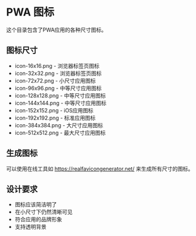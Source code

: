 # PWA 图标

这个目录包含了PWA应用的各种尺寸图标。

## 图标尺寸

- icon-16x16.png - 浏览器标签页图标
- icon-32x32.png - 浏览器标签页图标
- icon-72x72.png - 小尺寸应用图标
- icon-96x96.png - 中等尺寸应用图标
- icon-128x128.png - 中等尺寸应用图标
- icon-144x144.png - 中等尺寸应用图标
- icon-152x152.png - iOS应用图标
- icon-192x192.png - 标准应用图标
- icon-384x384.png - 大尺寸应用图标
- icon-512x512.png - 最大尺寸应用图标

## 生成图标

可以使用在线工具如 https://realfavicongenerator.net/ 来生成所有尺寸的图标。

## 设计要求

- 图标应该简洁明了
- 在小尺寸下仍然清晰可见
- 符合应用的品牌形象
- 支持透明背景
